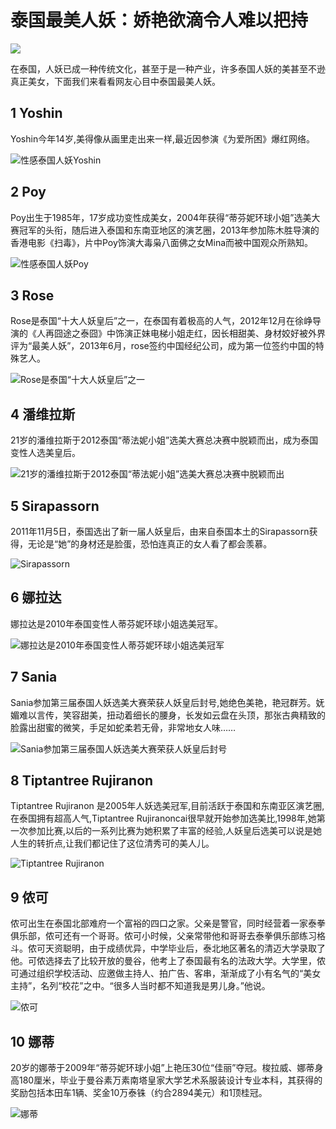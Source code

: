 # 泰国最美人妖：娇艳欲滴令人难以把持

![](http://up.cntgol.com/uploads/allimg/c170130/14UK023E2H0-13539_lit.jpg)

在泰国，人妖已成一种传统文化，甚至于是一种产业，许多泰国人妖的美甚至不逊真正美女，下面我们来看看网友心目中泰国最美人妖。

## 1 Yoshin

Yoshin今年14岁,美得像从画里走出来一样,最近因参演《为爱所困》爆红网络。

![性感泰国人妖Yoshin](/uploads/allimg/c170130/14UK023E2H0-13539.jpg)

## 2 Poy

Poy出生于1985年，17岁成功变性成美女，2004年获得“蒂芬妮环球小姐”选美大赛冠军的头衔，随后进入泰国和东南亚地区的演艺圈，2013年参加陈木胜导演的香港电影《扫毒》，片中Poy饰演大毒枭八面佛之女Mina而被中国观众所熟知。

![性感泰国人妖Poy](/uploads/allimg/c170130/14UK023W5S0-21552.jpg)

## 3 Rose

Rose是泰国“十大人妖皇后”之一，在泰国有着极高的人气，2012年12月在徐峥导演的《人再囧途之泰囧》中饰演正妹电梯小姐走红，因长相甜美、身材姣好被外界评为“最美人妖”，2013年6月，rose签约中国经纪公司，成为第一位签约中国的特殊艺人。

![Rose是泰国“十大人妖皇后”之一](/uploads/allimg/c170130/14UK023a4020-3I29.jpg)

## 4 潘维拉斯

21岁的潘维拉斯于2012泰国“蒂法妮小姐”选美大赛总决赛中脱颖而出，成为泰国变性人选美皇后。

![21岁的潘维拉斯于2012泰国“蒂法妮小姐”选美大赛总决赛中脱颖而出](/uploads/allimg/c170130/14UK0240b2Z-4LM.jpg)

## 5 Sirapassorn

2011年11月5日，泰国选出了新一届人妖皇后，由来自泰国本土的Sirapassorn获得，无论是“她”的身材还是脸蛋，恐怕连真正的女人看了都会羡慕。

![Sirapassorn](/uploads/allimg/c170130/14UK02422K20-5BJ.jpg)

## 6 娜拉达

娜拉达是2010年泰国变性人蒂芬妮环球小姐选美冠军。

![娜拉达是2010年泰国变性人蒂芬妮环球小姐选美冠军](/uploads/allimg/c170130/14UK02435VP-Bb7.jpg)

## 7 Sania

Sania参加第三届泰国人妖选美大赛荣获人妖皇后封号,她绝色美艳，艳冠群芳。妩媚难以言传，笑容甜美，扭动着细长的腰身，长发如云盘在头顶，那张古典精致的脸露出甜蜜的微笑，手足如蛇柔若无骨，非常地女人味……

![Sania参加第三届泰国人妖选美大赛荣获人妖皇后封号](/uploads/allimg/c170130/14UK0244V520-MR2.jpg)

## 8 Tiptantree Rujiranon

Tiptantree Rujiranon 是2005年人妖选美冠军,目前活跃于泰国和东南亚区演艺圈,在泰国拥有超高人气,Tiptantree Rujiranoncai很早就开始参加选美比,1998年,她第一次参加比赛,以后的一系列比赛为她积累了丰富的经验,人妖皇后选美可以说是她人生的转折点,让我们都记住了这位清秀可的美人儿。

![Tiptantree Rujiranon](/uploads/allimg/c170130/14UK024612960-WQ4.jpg)

## 9 侬可

侬可出生在泰国北部难府一个富裕的四口之家。父亲是警官，同时经营着一家泰拳俱乐部，侬可还有一个哥哥。侬可小时候，父亲常带他和哥哥去泰拳俱乐部练习格斗。侬可天资聪明，由于成绩优异，中学毕业后，泰北地区著名的清迈大学录取了他。可侬选择去了比较开放的曼谷，他考上了泰国最有名的法政大学。大学里，侬可通过组织学校活动、应邀做主持人、拍广告、客串，渐渐成了小有名气的“美女主持”，名列“校花”之中。“很多人当时都不知道我是男儿身。”他说。

![侬可](/uploads/allimg/c170130/14UK024J120-95607.jpg)

## 10 娜蒂

20岁的娜蒂于2009年“蒂芬妮环球小姐”上艳压30位“佳丽”夺冠。梭拉威、娜蒂身高180厘米，毕业于曼谷素万素南塔皇家大学艺术系服装设计专业本科，其获得的奖励包括本田车1辆、奖金10万泰铢（约合2894美元）和1顶桂冠。

![娜蒂](/uploads/allimg/c170130/14UK024W0N0-102L5.jpg)
<!-- tcd_original_link http://m.cntgol.com/pcarticle/116370 -->
